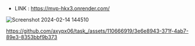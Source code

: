  
- LINK : https://mvp-hkx3.onrender.com/

![Screenshot 2024-02-14 144510](https://github.com/axypx06/task_/assets/110666919/e9da61a8-accb-47a8-ad9c-302cea80d417)


https://github.com/axypx06/task_/assets/110666919/3e6e8943-371f-4ab7-89e3-8353bbf9b373





